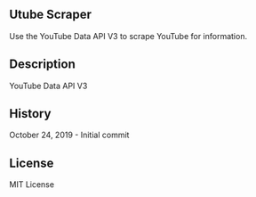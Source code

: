 ## Utube Scraper
Use the YouTube Data API V3 to scrape YouTube for information.

## Description
YouTube Data API V3


## History
October 24, 2019 - Initial commit



## License
MIT License

